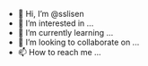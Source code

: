 - 👋 Hi, I’m @sslisen
- 👀 I’m interested in ...
- 🌱 I’m currently learning ...
- 💞️ I’m looking to collaborate on ...
- 📫 How to reach me ...

<!---
sslisen/sslisen is a ✨ special ✨ repository because its `README.md` (this file) appears on your GitHub profile.
You can click the Preview link to take a look at your changes.
--->
